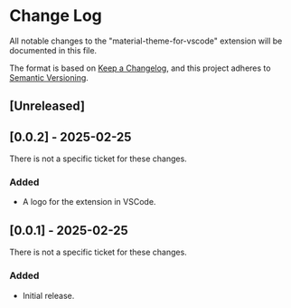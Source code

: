# Change Log

All notable changes to the "material-theme-for-vscode" extension will be documented in this file.

The format is based on [Keep a Changelog](https://keepachangelog.com/en/1.0.0/),
and this project adheres to [Semantic Versioning](https://semver.org/spec/v2.0.0.html).

## [Unreleased]

## [0.0.2] - 2025-02-25

There is not a specific ticket for these changes.

### Added

- A logo for the extension in VSCode.

## [0.0.1] - 2025-02-25

There is not a specific ticket for these changes.

### Added

- Initial release.
